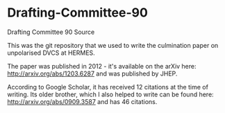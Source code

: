 Drafting-Committee-90
=====================

Drafting Committee 90 Source


This was the git repository that we used to write the culmination paper on unpolarised DVCS at HERMES.

The paper was published in 2012 - it's available on the arXiv here: http://arxiv.org/abs/1203.6287 and was published by JHEP.

According to Google Scholar, it has received 12 citations at the time of writing. Its older brother, which I also helped to write can be found here: http://arxiv.org/abs/0909.3587 and has 46 citations.
